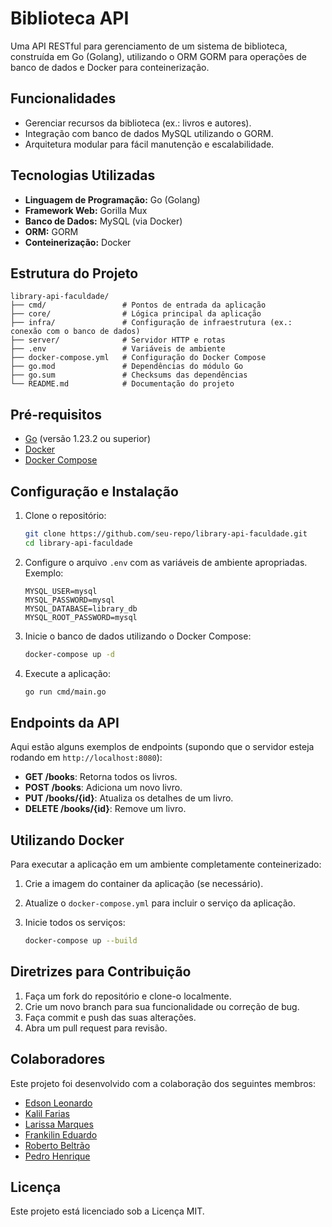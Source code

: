 # Biblioteca API

Uma API RESTful para gerenciamento de um sistema de biblioteca, construída em Go (Golang), utilizando o ORM GORM para operações de banco de dados e Docker para conteinerização.

## Funcionalidades

- Gerenciar recursos da biblioteca (ex.: livros e autores).
- Integração com banco de dados MySQL utilizando o GORM.
- Arquitetura modular para fácil manutenção e escalabilidade.

## Tecnologias Utilizadas

- **Linguagem de Programação:** Go (Golang)
- **Framework Web:** Gorilla Mux
- **Banco de Dados:** MySQL (via Docker)
- **ORM:** GORM
- **Conteinerização:** Docker

## Estrutura do Projeto

```
library-api-faculdade/
├── cmd/                 # Pontos de entrada da aplicação
├── core/                # Lógica principal da aplicação
├── infra/               # Configuração de infraestrutura (ex.: conexão com o banco de dados)
├── server/              # Servidor HTTP e rotas
├── .env                 # Variáveis de ambiente
├── docker-compose.yml   # Configuração do Docker Compose
├── go.mod               # Dependências do módulo Go
├── go.sum               # Checksums das dependências
└── README.md            # Documentação do projeto
```

## Pré-requisitos

- [Go](https://golang.org/) (versão 1.23.2 ou superior)
- [Docker](https://www.docker.com/)
- [Docker Compose](https://docs.docker.com/compose/)

## Configuração e Instalação

1. Clone o repositório:

   ```bash
   git clone https://github.com/seu-repo/library-api-faculdade.git
   cd library-api-faculdade
   ```

2. Configure o arquivo `.env` com as variáveis de ambiente apropriadas. Exemplo:

   ```env
   MYSQL_USER=mysql
   MYSQL_PASSWORD=mysql
   MYSQL_DATABASE=library_db
   MYSQL_ROOT_PASSWORD=mysql
   ```

3. Inicie o banco de dados utilizando o Docker Compose:

   ```bash
   docker-compose up -d
   ```

4. Execute a aplicação:

   ```bash
   go run cmd/main.go
   ```

## Endpoints da API

Aqui estão alguns exemplos de endpoints (supondo que o servidor esteja rodando em `http://localhost:8080`):

- **GET /books**: Retorna todos os livros.
- **POST /books**: Adiciona um novo livro.
- **PUT /books/{id}**: Atualiza os detalhes de um livro.
- **DELETE /books/{id}**: Remove um livro.

## Utilizando Docker

Para executar a aplicação em um ambiente completamente conteinerizado:

1. Crie a imagem do container da aplicação (se necessário).
2. Atualize o `docker-compose.yml` para incluir o serviço da aplicação.
3. Inicie todos os serviços:

   ```bash
   docker-compose up --build
   ```

## Diretrizes para Contribuição

1. Faça um fork do repositório e clone-o localmente.
2. Crie um novo branch para sua funcionalidade ou correção de bug.
3. Faça commit e push das suas alterações.
4. Abra um pull request para revisão.



## Colaboradores

Este projeto foi desenvolvido com a colaboração dos seguintes membros:

- [Edson Leonardo](https://github.com/elwgomes)
- [Kalil Farias](https://github.com/KalilFarias)
- [Larissa Marques](https://github.com/Laryhop)
- [Frankilin Eduardo](https://github.com/mancharger)
- [Roberto Beltrão](https://github.com/robertobeltraoo)
- [Pedro Henrique](https://github.com/)

## Licença

Este projeto está licenciado sob a Licença MIT.
